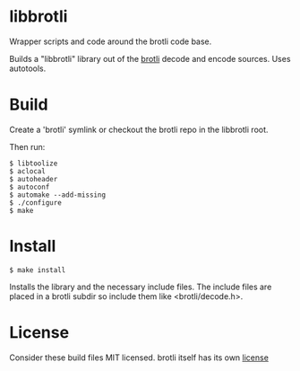 # libbrotli

Wrapper scripts and code around the brotli code base.

Builds a "libbrotli" library out of the
[brotli](https://github.com/google/brotli) decode and encode sources. Uses
autotools.

# Build

Create a 'brotli' symlink or checkout the brotli repo in the libbrotli root.

Then run:

    $ libtoolize
    $ aclocal
    $ autoheader
    $ autoconf
    $ automake --add-missing
    $ ./configure
    $ make

# Install

    $ make install

Installs the library and the necessary include files. The include files are
placed in a brotli subdir so include them like &lt;brotli/decode.h&gt;.


# License

Consider these build files MIT licensed. brotli itself has its own
[license](https://github.com/google/brotli/blob/master/LICENSE)
